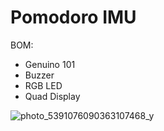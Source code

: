 # Pomodoro IMU

BOM:

- Genuino 101
- Buzzer
- RGB LED
- Quad Display


![photo_5391076090363107468_y](https://github.com/m112521/notsoserous-science/assets/85460283/e28ff557-381a-4c7e-a6c0-f054c5c437fd)


